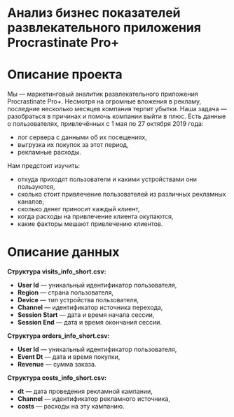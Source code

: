 # Анализ бизнес показателей развлекательного приложения Procrastinate Pro+
# Описание проекта
Мы — маркетинговый аналитик развлекательного приложения Procrastinate Pro+. Несмотря на огромные вложения в рекламу, последние несколько месяцев компания терпит убытки. Наша задача — разобраться в причинах и помочь компании выйти в плюс.
Есть данные о пользователях, привлечённых с 1 мая по 27 октября 2019 года:
- лог сервера с данными об их посещениях,
- выгрузка их покупок за этот период,
- рекламные расходы.

Нам предстоит изучить:
- откуда приходят пользователи и какими устройствами они пользуются,
- сколько стоит привлечение пользователей из различных рекламных каналов;
- сколько денег приносит каждый клиент,
- когда расходы на привлечение клиента окупаются,
- какие факторы мешают привлечению клиентов.
# Описание данных
**Структура visits_info_short.csv:**
- **User Id** — уникальный идентификатор пользователя,
- **Region** — страна пользователя,
- **Device** — тип устройства пользователя,
- **Channel** — идентификатор источника перехода,
- **Session Start** — дата и время начала сессии,
- **Session End** — дата и время окончания сессии.

**Структура orders_info_short.csv:**
- **User Id** — уникальный идентификатор пользователя,
- **Event Dt** — дата и время покупки,
- **Revenue** — сумма заказа.

**Структура costs_info_short.csv:**
- **dt** — дата проведения рекламной кампании,
- **Channel** — идентификатор рекламного источника,
- **costs** — расходы на эту кампанию.